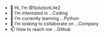 - 👋 Hi, I’m @SolutionLite2
- 👀 I’m interested in ...Coding
- 🌱 I’m currently learning ...Python
- 💞️ I’m looking to collaborate on ...Company
- 📫 How to reach me ...Github

<!---
SolutionLite2/SolutionLite2 is a ✨ special ✨ repository because its `README.md` (this file) appears on your GitHub profile.
You can click the Preview link to take a look at your changes.
--->


